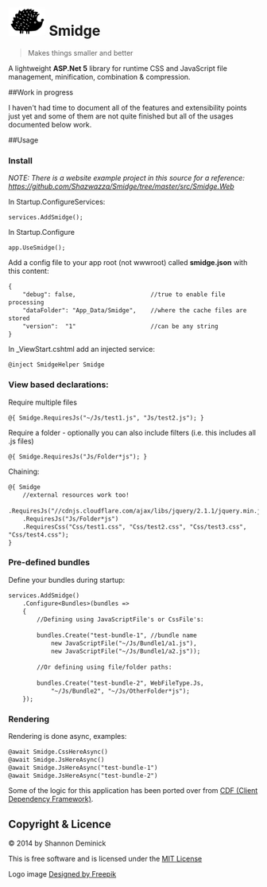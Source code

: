 ![Smidge](assets/logo2.png?raw=true) Smidge
======

> Makes things smaller and better

A lightweight **ASP.Net 5** library for runtime CSS and JavaScript file management, minification, combination & compression. 

##Work in progress

I haven't had time to document all of the features and extensibility points just yet and some of them are not quite finished but all of the usages documented below work.

##Usage

### Install

_NOTE: There is a website example project in this source for a reference: https://github.com/Shazwazza/Smidge/tree/master/src/Smidge.Web_

In Startup.ConfigureServices:

    services.AddSmidge();
    
In Startup.Configure

    app.UseSmidge();

Add a config file to your app root (not wwwroot) called **smidge.json** with this content:

    {
        "debug": false,                     //true to enable file processing
        "dataFolder": "App_Data/Smidge",    //where the cache files are stored
        "version":  "1"                     //can be any string
    }

In _ViewStart.cshtml add an injected service:

    @inject SmidgeHelper Smidge

### View based declarations:

Require multiple files

    @{ Smidge.RequiresJs("~/Js/test1.js", "Js/test2.js"); }

Require a folder - optionally you can also include filters (i.e. this includes all .js files)

    @{ Smidge.RequiresJs("Js/Folder*js"); }

Chaining:

    @{ Smidge
        //external resources work too!
        .RequiresJs("//cdnjs.cloudflare.com/ajax/libs/jquery/2.1.1/jquery.min.js")
        .RequiresJs("Js/Folder*js")
        .RequiresCss("Css/test1.css", "Css/test2.css", "Css/test3.css", "Css/test4.css");  
    }

### Pre-defined bundles

Define your bundles during startup:

    services.AddSmidge()
        .Configure<Bundles>(bundles =>
        {
            //Defining using JavaScriptFile's or CssFile's:

            bundles.Create("test-bundle-1", //bundle name
                new JavaScriptFile("~/Js/Bundle1/a1.js"),
                new JavaScriptFile("~/Js/Bundle1/a2.js"));

            //Or defining using file/folder paths:

            bundles.Create("test-bundle-2", WebFileType.Js, 
                "~/Js/Bundle2", "~/Js/OtherFolder*js");
        });

### Rendering

Rendering is done async, examples:

    @await Smidge.CssHereAsync()
    @await Smidge.JsHereAsync()
    @await Smidge.JsHereAsync("test-bundle-1")
    @await Smidge.JsHereAsync("test-bundle-2")



Some of the logic for this application has been ported over from [CDF (Client Dependency Framework)](https://github.com/Shazwazza/ClientDependency).

## Copyright & Licence

&copy; 2014 by Shannon Deminick

This is free software and is licensed under the [MIT License](http://opensource.org/licenses/MIT)

Logo image <a href="http://www.freepik.com">Designed by Freepik</a>
